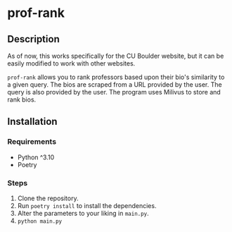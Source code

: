 # prof-rank

## Description

As of now, this works specifically for the CU Boulder website, but it can be easily modified to work with other
websites.

`prof-rank` allows you to rank professors based upon their bio's similarity to a given query. The bios are scraped from
a URL provided by the user. The query is also provided by the user. The program uses Milivus to store and rank bios.

## Installation

### Requirements

- Python ^3.10
- Poetry

### Steps

1. Clone the repository.
2. Run `poetry install` to install the dependencies.
3. Alter the parameters to your liking in `main.py`.
4. `python main.py`
